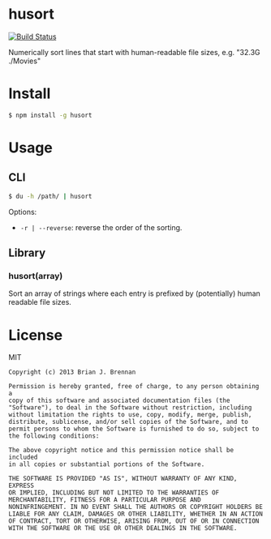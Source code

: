 # husort
[![Build Status](https://secure.travis-ci.org/brianloveswords/husort.png?branch=master)](http://travis-ci.org/brianloveswords/husort)

Numerically sort lines that start with human-readable file sizes, e.g. "32.3G ./Movies"

# Install
```bash
$ npm install -g husort
```

# Usage

## CLI

```bash
$ du -h /path/ | husort
```

Options:
* `-r | --reverse`: reverse the order of the sorting.

## Library

### husort(array)

Sort an array of strings where each entry is prefixed by (potentially)
human readable file sizes.

# License

MIT

```
Copyright (c) 2013 Brian J. Brennan

Permission is hereby granted, free of charge, to any person obtaining a
copy of this software and associated documentation files (the
"Software"), to deal in the Software without restriction, including
without limitation the rights to use, copy, modify, merge, publish,
distribute, sublicense, and/or sell copies of the Software, and to
permit persons to whom the Software is furnished to do so, subject to
the following conditions:

The above copyright notice and this permission notice shall be included
in all copies or substantial portions of the Software.

THE SOFTWARE IS PROVIDED "AS IS", WITHOUT WARRANTY OF ANY KIND, EXPRESS
OR IMPLIED, INCLUDING BUT NOT LIMITED TO THE WARRANTIES OF
MERCHANTABILITY, FITNESS FOR A PARTICULAR PURPOSE AND
NONINFRINGEMENT. IN NO EVENT SHALL THE AUTHORS OR COPYRIGHT HOLDERS BE
LIABLE FOR ANY CLAIM, DAMAGES OR OTHER LIABILITY, WHETHER IN AN ACTION
OF CONTRACT, TORT OR OTHERWISE, ARISING FROM, OUT OF OR IN CONNECTION
WITH THE SOFTWARE OR THE USE OR OTHER DEALINGS IN THE SOFTWARE.
```
